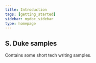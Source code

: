 ```yaml
---
title: Introduction
tags: [getting_started]
sidebar: mydoc_sidebar
type: homepage
---
```


## S. Duke samples

Contains some short tech writing samples.


